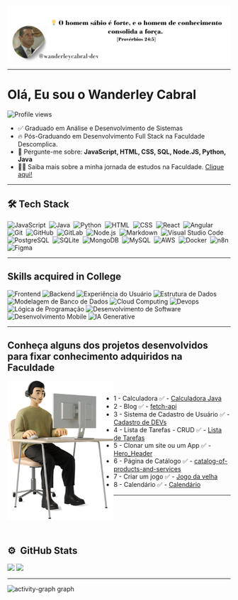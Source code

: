 ![project](/images/GitHub_image.png)

---

# Olá, Eu sou o Wanderley Cabral

<p align="left"><img src="https://komarev.com/ghpvc/?username=wanderleycabral-dev&color=yellow" alt="Profile views" /></p>

- ✅ Graduado em Análise e Desenvolvimento de Sistemas
- 🔥 Pós-Graduando em Desenvolvimento Full Stack na Faculdade Descomplica.
- 💬 Pergunte-me sobre: **JavaScript, HTML, CSS, SQL, Node.JS, Python, Java**
- 👨‍💻 Saiba mais sobre a minha jornada de estudos na Faculdade. [Clique aqui!](https://website-red-eight.vercel.app/)

---

## 🛠 Tech Stack

![JavaScript](https://img.shields.io/badge/-JavaScript-05122A?style=flat&logo=javascript)&nbsp;
![Java](https://img.shields.io/badge/-Java-05122A?style=flat&logo=java)&nbsp;
![Python](https://img.shields.io/badge/-Python-05122A?style=flat&logo=python)&nbsp;
![HTML](https://img.shields.io/badge/-HTML-05122A?style=flat&logo=HTML5)&nbsp;
![CSS](https://img.shields.io/badge/-CSS-05122A?style=flat&logo=CSS3&logoColor=1572B6)&nbsp;
![React](https://img.shields.io/badge/-React-05122A?style=flat&logo=react)&nbsp;
![Angular](https://img.shields.io/badge/-Angular-05122A?style=flat&logo=angular)&nbsp;
![Git](https://img.shields.io/badge/-Git-05122A?style=flat&logo=git)&nbsp;
![GitHub](https://img.shields.io/badge/-GitHub-05122A?style=flat&logo=github)&nbsp;
![GitLab](https://img.shields.io/badge/-GitLab-05122A?style=flat&logo=gitlab)&nbsp;
![Node.js](https://img.shields.io/badge/-Node.js-05122A?style=flat&logo=node.js)&nbsp;
![Markdown](https://img.shields.io/badge/-Markdown-05122A?style=flat&logo=markdown)&nbsp;
![Visual Studio Code](https://img.shields.io/badge/-Visual%20Studio%20Code-05122A?style=flat&logo=visual-studio-code&logoColor=007ACC)&nbsp;
![PostgreSQL](https://img.shields.io/badge/-PostgreSQL-05122A?style=flat&logo=postgresql)&nbsp;
![SQLite](https://img.shields.io/badge/-SQLite-05122A?style=flat&logo=sqlite)&nbsp;
![MongoDB](https://img.shields.io/badge/-MongoDB-05122A?style=flat&logo=mongodb)&nbsp;
![MySQL](https://img.shields.io/badge/-MySQL-05122A?style=flat&logo=mysql)&nbsp;
![AWS](https://img.shields.io/badge/-AWS-05122A?style=flat&logo=amazon-web-services)&nbsp;
![Docker](https://img.shields.io/badge/-Docker-05122A?style=flat&logo=docker)&nbsp;
![n8n](https://img.shields.io/badge/-n8n-05122A?style=flat&logo=n8n)&nbsp;
![Figma](https://img.shields.io/badge/-Figma-05122A?style=flat&logo=figma])&nbsp;

---

## Skills acquired in College

![Frontend](https://img.shields.io/badge/Frontend-8b2ae2)
![Backend](https://img.shields.io/badge/Backend-8be2a8)
![Experiência do Usuário](https://img.shields.io/badge/UX_Experiencia_do_Usuário-373d5a)
![Estrutura de Dados](https://img.shields.io/badge/Estrutura_de_Dados-e2d38b)
![Modelagem de Banco de Dados](https://img.shields.io/badge/Modelagem_de_Banco_de_Dados-8b2ae2)
![Cloud Computing](https://img.shields.io/badge/Cloud_Computing-8be2a8)
![Devops](https://img.shields.io/badge/Devops-373d5a)
![Lógica de Programação](https://img.shields.io/badge/Lógica_de_Programação-e2d38b)
![Desenvolvimento de Software](https://img.shields.io/badge/Design_de_Software-e28bc6)
![Desenvolvimento Mobile](https://img.shields.io/badge/Desenvolvimento_Mobile-298dee)
![IA Generative](https://img.shields.io/badge/-IA%20generative-007ACC)&nbsp;

---

## Conheça alguns dos projetos desenvolvidos para fixar conhecimento adquiridos na Faculdade

<img align="left" src="/images/project_image.png" alt="project image" style="width:240px;"/>

<br clear="right" />

- 1 - Calculadora ✅ - [Calculadora Java](https://github.com/cabraldasilvac/calculadora-java)
- 2 - Blog ✅ - [fetch-api](https://github.com/WMS66/fetch-api)
- 3 - Sistema de Cadastro de Usuário ✅ - [Cadastro de DEVs](https://github.com/WMS66/formulario_cadastro_devs)
- 4 - Lista de Tarefas - CRUD ✅ - [Lista de Tarefas](https://github.com/cabraldasilvac/lista-de-tarefas)
- 5 - Clonar um site ou um App ✅ - [Hero_Header](https://github.com/cabraldasilvac/Hero-Header-Frontend)
- 6 - Página de Catálogo ✅ - [catalog-of-products-and-services](https://github.com/WMS66/catalog-of-products-and-services)
- 7 - Criar um jogo ✅ - [Jogo da velha](https://github.com/WMS66/jogodavelha)
- 8 - Calendário ✅ - [Calendário](https://github.com/WMS66/calendario)
&nbsp;

---
</br>
</br>
</br>
</br>

## ⚙️ &nbsp;GitHub Stats

<img width="530em" src="https://github-readme-stats-sigma-five.vercel.app/api?username=wanderleycabral-dev&show_icons=true&theme=tokyonight&include_all_commits=true&count_private=true" />

<img width="530em" src="https://github-readme-stats-sigma-five.vercel.app/api/top-langs/?username=wanderleycabral-dev&layout=compact&langs_count=5&theme=tokyonight" />

---

<div align="left">
    <img src="https://github-readme-activity-graph.vercel.app/graph?username=wanderleycabral-dev&radius=16&theme=react&area=true&order=5" height="300" alt="activity-graph graph" />
</div>

